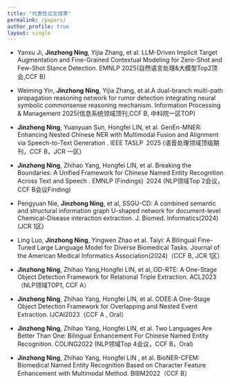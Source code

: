 ```yaml
---
title: "代表性论文成果"
permalink: /papers/ 
author_profile: true
layout: single
---
```


* Yanxu Ji, **Jinzhong Ning**, Yijia Zhang, et al. LLM-Driven Implicit Target Augmentation and Fine-Grained Contextual Modeling for Zero-Shot and Few-Shot Stance Detection. EMNLP 2025(自然语言处理&大模型Top2顶会,CCF B)

* Weiming Yin, **Jinzhong Ning**, Yijia Zhang, et al.A dual-branch multi-path propagation reasoning network for rumor detection integrating neural symbolic commonsense reasoning mechanism. Information Processing & Management 2025(信息系统领域顶刊,CCF B, 中科院一区TOP)

* **Jinzhong Ning**, Yuanyuan Sun, Hongfei LIN, et al. GenEn-MNER: Enhancing Nested Chinese NER with Multimodal Fusion and Alignment via Speech-to-Text Generation . IEEE TASLP 2025 (语音处理领域顶级期刊，CCF B，JCR 一区)

* **Jinzhong Ning**, Zhihao Yang, Hongfei LIN, et al. Breaking the Boundaries: A Unified Framework for Chinese Named Entity Recognition Across Text and Speech . EMNLP (Findings) 2024 (NLP领域Top 2会议，CCF B会议Finding)

* Pengyuan Nie, **Jinzhong Ning**, et al, SSGU-CD: A combined semantic and structural information graph U-shaped network for document-level Chemical-Disease interaction extraction.  J. Biomed. Informatics(2024)(JCR 1区)

* Ling Luo, **Jinzhong Ning**, Yingwen Zhao et al. Taiyi: A Bilingual Fine-Tuned Large Language Model for Diverse Biomedical Tasks. Journal of the American Medical Informatics Association(2024)（CCF B,  JCR 1区）

* **Jinzhong Ning**, Zhihao Yang,Hongfei LIN, et al,.OD-RTE: A One-Stage Object Detection Framework for Relational Triple Extraction. ACL2023（NLP领域TOP1, CCF A）

* **Jinzhong Ning**, Zhihao Yang, Hongfei LIN, et al. ODEE:A One-Stage Object Detection Framework for Overlapping and Nested Event Extraction. IJCAI2023（CCF A , Oral）

* **Jinzhong Ning**, Zhihao Yang, Hongfei LIN, et al. Two Languages Are Better Than One: Bilingual Enhancement For Chinese Named Entity Recognition. COLING2022 (NLP领域Top 4会议，CCF B，Oral)

* **Jinzhong Ning**, Zhihao Yang, Hongfei LIN , et al. BioNER-CFEM: Biomedical Named Entity Recognition Based on Character Feature Enhancement with Multimodal Method. BIBM2022（CCF B）



